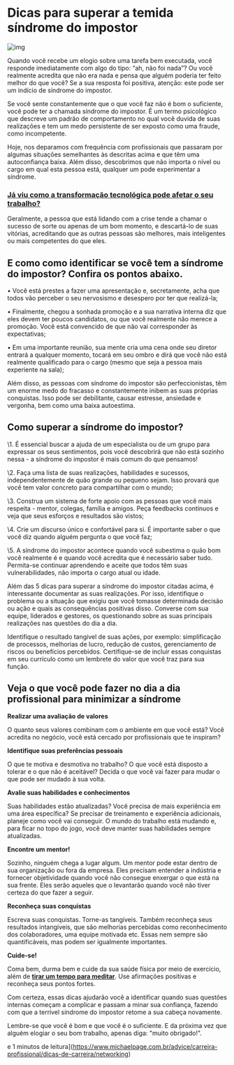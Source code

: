 # Dicas para superar a temida síndrome do impostor

![img](https://www.michaelpage.com.br/sites/michaelpage.com.br/files/styles/advice_node_desktop/public/legacy/sindrome_do_impostor.png?itok=Lgip-9Dk)

Quando você recebe um elogio sobre uma tarefa bem executada, você responde imediatamente com algo do tipo: “ah, não foi nada”? Ou você realmente acredita que não era nada e pensa que alguém poderia ter feito melhor do que você? Se a sua resposta foi positiva, atenção: este pode ser um indício de síndrome do impostor.

Se você sente constantemente que o que você faz não é bom o suficiente, você pode ter a chamada síndrome do impostor. É um termo psicológico que descreve um padrão de comportamento no qual você duvida de suas realizações e tem um medo persistente de ser exposto como uma fraude, como incompetente.

Hoje, nos deparamos com frequência com profissionais que passaram por algumas situações semelhantes às descritas acima e que têm uma autoconfiança baixa. Além disso, descobrimos que não importa o nível ou cargo em qual esta pessoa está, qualquer um pode experimentar a síndrome.

### [**Já viu como a transformação tecnológica pode afetar o seu trabalho?**](https://www.michaelpage.com.br/advice/carreira-profissional/próximos-passos-em-sua-carreira/transformação-tecnológica-no-espaço-de)

Geralmente, a pessoa que está lidando com a crise tende a chamar o sucesso de sorte ou apenas de um bom momento, e descartá-lo de suas vitórias, acreditando que as outras pessoas são melhores, mais inteligentes ou mais competentes do que eles.

## E como como identificar se você tem a síndrome do impostor? Confira os pontos abaixo.

• Você está prestes a fazer uma apresentação e, secretamente, acha que todos vão perceber o seu nervosismo e desespero por ter que realizá-la;

• Finalmente, chegou a sonhada promoção e a sua narrativa interna diz que eles devem ter poucos candidatos, ou que você realmente não merece a promoção. Você está convencido de que não vai corresponder às expectativas;

• Em uma importante reunião, sua mente cria uma cena onde seu diretor entrará a qualquer momento, tocará em seu ombro e dirá que você não está realmente qualificado para o cargo (mesmo que seja a pessoa mais experiente na sala);

Além disso, as pessoas com síndrome do impostor são perfeccionistas, têm um enorme medo do fracasso e constantemente inibem as suas próprias conquistas. Isso pode ser debilitante, causar estresse, ansiedade e vergonha, bem como uma baixa autoestima.

##  Como superar a síndrome do impostor?

\1.   É essencial buscar a ajuda de um especialista ou de um grupo para expressar os seus sentimentos, pois você descobrirá que não está sozinho nessa - a síndrome do impostor é mais comum do que pensamos!

\2.   Faça uma lista de suas realizações, habilidades e sucessos, independentemente de quão grande ou pequeno sejam. Isso provará que você tem valor concreto para compartilhar com o mundo;

\3.    Construa um sistema de forte apoio com as pessoas que você mais respeita - mentor, colegas, família e amigos. Peça feedbacks contínuos e veja que seus esforços e resultados são vistos;

\4.    Crie um discurso único e confortável para si. É importante saber o que você diz quando alguém pergunta o que você faz;

\5.    A síndrome do impostor acontece quando você subestima o quão bom você realmente é e quando você acredita que é necessário saber tudo. Permita-se continuar aprendendo e aceite que todos têm suas vulnerabilidades, não importa o cargo atual ou idade.

Além das 5 dicas para superar a síndrome do impostor citadas acima, é interessante documentar as suas realizações. Por isso, identifique o problema ou a situação que exigiu que você tomasse determinada decisão ou ação e quais as consequências positivas disso. Converse com sua equipe, liderados e gestores, os questionando sobre as suas principais realizações nas questões do dia a dia.

Identifique o resultado tangível de suas ações, por exemplo: simplificação de processos, melhorias de lucro, redução de custos, gerenciamento de riscos ou benefícios percebidos. Certifique-se de incluir essas conquistas em seu currículo como um lembrete do valor que você traz para sua função.

## Veja o que você pode fazer no dia a dia profissional para minimizar a síndrome

**Realizar uma avaliação de valores**

O quanto seus valores combinam com o ambiente em que você está? Você acredita no negócio, você está cercado por profissionais que te inspiram?

**Identifique suas preferências pessoais**

O que te motiva e desmotiva no trabalho? O que você está disposto a tolerar e o que não é aceitável? Decida o que você vai fazer para mudar o que pode ser mudado à sua volta.

**Avalie suas habilidades e conhecimentos**

Suas habilidades estão atualizadas? Você precisa de mais experiência em uma área específica? Se precisar de treinamento e experiência adicionais, planeje como você vai conseguir. O mundo do trabalho está mudando e, para ficar no topo do jogo, você deve manter suas habilidades sempre atualizadas.

**Encontre um mentor!**

Sozinho, ninguém chega a lugar algum. Um mentor pode estar dentro de sua organização ou fora da empresa. Eles precisam entender a indústria e fornecer objetividade quando você não consegue enxergar o que está na sua frente. Eles serão aqueles que o levantarão quando você não tiver certeza do que fazer a seguir.

**Reconheça suas conquistas**

Escreva suas conquistas. Torne-as tangíveis. Também reconheça seus resultados intangíveis, que são melhorias percebidas como reconhecimento dos colaboradores, uma equipe motivada etc. Essas nem sempre são quantificáveis, mas podem ser igualmente importantes.

**Cuide-se!**

Coma bem, durma bem e cuide da sua saúde física por meio de exercício, além de **[tirar um tempo para meditar](https://www.michaelpage.com.br/advice/carreira-profissional/dicas-de-carreira/como-meditação-pode-ajudar-em-sua-carreira)**. Use afirmações positivas e reconheça seus pontos fortes.

Com certeza, essas dicas ajudarão você a identificar quando suas questões internas começam a complicar e passam a minar sua confiança, fazendo com que a terrível síndrome do impostor retome a sua cabeça novamente.

Lembre-se que você é bom e que você é o suficiente. E da próxima vez que alguém elogiar o seu bom trabalho, apenas diga: "muito obrigado!".

e 1 minutos de leitura](https://www.michaelpage.com.br/advice/carreira-profissional/dicas-de-carreira/networking)